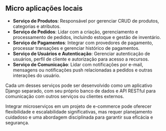 **Micro aplicações locais**
--

- **Serviço de Produtos**: Responsável por gerenciar CRUD de produtos, categorias e atributos.
- **Serviço de Pedidos**: Lidar com a criação, gerenciamento e processamento de pedidos, incluindo estoque e gestão de inventário.
- **Serviço de Pagamentos**: Integrar com provedores de pagamento, processar transações e gerenciar histórico de pagamentos.
- **Serviço de Usuários e Autenticação**: Gerenciar autenticação de usuários, perfil de cliente e autorização para acesso a recursos.
- **Serviço de Comunicação**: Lidar com notificações por e-mail, mensagens ou notificações push relacionadas a pedidos e outras interações do usuário.

Cada um desses serviços pode ser desenvolvido como um aplicativo Django separado, com seu próprio banco de dados e API RESTful para comunicação com outros serviços ou clientes externos.

Integrar microserviços em um projeto de e-commerce pode oferecer flexibilidade e escalabilidade significativas, mas requer planejamento cuidadoso e uma abordagem disciplinada para garantir sua eficácia e segurança.